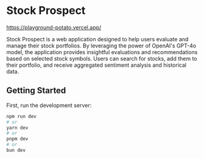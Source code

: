# Stock Prospect

https://playground-potato.vercel.app/

Stock Prospect is a web application designed to help users evaluate and manage their stock portfolios. By leveraging the power of OpenAI's GPT-4o model, the application provides insightful evaluations and recommendations based on selected stock symbols. Users can search for stocks, add them to their portfolio, and receive aggregated sentiment analysis and historical data.

## Getting Started

First, run the development server:

```bash
npm run dev
# or
yarn dev
# or
pnpm dev
# or
bun dev
```
